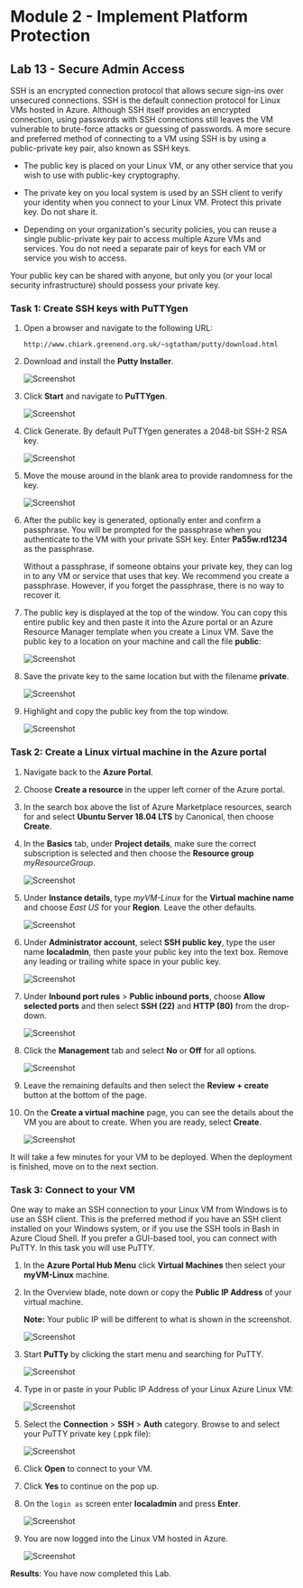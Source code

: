 # Module 2 - Implement Platform Protection 

## Lab 13 -  Secure Admin Access 


SSH is an encrypted connection protocol that allows secure sign-ins over unsecured connections. SSH is the default connection protocol for Linux VMs hosted in Azure. Although SSH itself provides an encrypted connection, using passwords with SSH connections still leaves the VM vulnerable to brute-force attacks or guessing of passwords. A more secure and preferred method of connecting to a VM using SSH is by using a public-private key pair, also known as SSH keys.

- The public key is placed on your Linux VM, or any other service that you wish to use with public-key cryptography.

- The private key on you local system is used by an SSH client to verify your identity when you connect to your Linux VM. Protect this private key. Do not share it.

- Depending on your organization's security policies, you can reuse a single public-private key pair to access multiple Azure VMs and services. You do not need a separate pair of keys for each VM or service you wish to access.

Your public key can be shared with anyone, but only you (or your local security infrastructure) should possess your private key.


### Task 1: Create SSH keys with PuTTYgen

1.  Open a browser and navigate to the following URL:

     ```cli
    http://www.chiark.greenend.org.uk/~sgtatham/putty/download.html 
     ```

1.  Download and install the **Putty Installer**.

     ![Screenshot](../media/Module-2/7ad32419-ea65-491b-a7ee-457bf8a378c9.png)

1.  Click **Start** and navigate to **PuTTYgen**.

     ![Screenshot](../media/Module-2/95f243e9-283c-4358-bce1-560298485904.png)

1.  Click Generate. By default PuTTYgen generates a 2048-bit SSH-2 RSA key.

     ![Screenshot](../media/Module-2/a6daeb94-87fe-4113-9520-494b24dc4a92.png)

1.  Move the mouse around in the blank area to provide randomness for the key.

     ![Screenshot](../media/Module-2/6c28f035-a5ba-4246-956a-7baab449d03e.png)

1.  After the public key is generated, optionally enter and confirm a passphrase. You will be prompted for the passphrase when you authenticate to the VM with your private SSH key. Enter **Pa55w.rd1234** as the passphrase.

    Without a passphrase, if someone obtains your private key, they can log in to any VM or service that uses that key. We recommend you create a passphrase. However, if you forget the passphrase, there is no way to recover it.


1.  The public key is displayed at the top of the window. You can copy this entire public key and then paste it into the Azure portal or an Azure Resource Manager template when you create a Linux VM. Save the public key to a location on your machine and call the file **public**:

     ![Screenshot](../media/Module-2/92e4953d-185b-44c0-942b-4d2eb8b63946.png)

2.  Save the private key to the same location but with the filename **private**.

     ![Screenshot](../media/Module-2/063a3222-b053-472b-b144-5a57060bb48c.png)
 
1.  Highlight and copy the public key from the top window.

     ![Screenshot](../media/Module-2/b9d641c5-b0da-412b-a9a2-e3ec98ea5624.png)

### Task 2: Create a Linux virtual machine in the Azure portal

1.  Navigate back to the **Azure Portal**.

1.  Choose **Create a resource** in the upper left corner of the Azure portal.

1.  In the search box above the list of Azure Marketplace resources, search for and select **Ubuntu Server 18.04 LTS** by Canonical, then choose **Create**.

1.  In the **Basics** tab, under **Project details**, make sure the correct subscription is selected and then choose the **Resource group** *myResourceGroup*. 

     ![Screenshot](../media/Module-2/ed6382e1-5410-4557-b57e-9a0c35816cbb.png)

1.  Under **Instance details**, type *myVM-Linux* for the **Virtual machine name** and choose *East US* for your **Region**. Leave the other defaults.
 
     ![Screenshot](../media/Module-2/0761733a-5161-437e-a565-6a1600f50c02.png)

1.  Under **Administrator account**, select **SSH public key**, type the user name **localadmin**, then paste your public key into the text box. Remove any leading or trailing white space in your public key.

       ![Screenshot](../media/Module-2/3ebdb60b-112b-4f03-81d3-6069eec7cdc2.png)

1.  Under **Inbound port rules** > **Public inbound ports**, choose **Allow selected ports** and then select **SSH (22)** and **HTTP (80)** from the drop-down. 

    ![Screenshot](../media/Module-2/8e7941c5-3e05-4027-accb-a955ff895eb0.png)

1.  Click the **Management** tab and select **No** or **Off** for all options.

     ![Screenshot](../media/Module-2/d1da9d2c-3fa3-488a-9f8a-034f33a93071.png)

1.  Leave the remaining defaults and then select the **Review + create** button at the bottom of the page.

1.  On the **Create a virtual machine** page, you can see the details about the VM you are about to create. When you are ready, select **Create**.

     ![Screenshot](../media/Module-2/3107832c-c18a-451a-bdae-01537c4f54c5.png)
 

It will take a few minutes for your VM to be deployed. When the deployment is finished, move on to the next section. 



### Task 3: Connect to your VM


One way to make an SSH connection to your Linux VM from Windows is to use an SSH client. This is the preferred method if you have an SSH client installed on your Windows system, or if you use the SSH tools in Bash in Azure Cloud Shell. If you prefer a GUI-based tool, you can connect with PuTTY.  In this task you will use PuTTY.


1.  In the **Azure Portal Hub Menu** click **Virtual Machines** then select your **myVM-Linux** machine.


1.  In the Overview blade, note down or copy the **Public IP Address** of your virtual machine.

    **Note:** Your public IP will be different to what is shown in the screenshot.


     ![Screenshot](../media/Module-2/e924600c-9a1a-4ba9-a74a-5ff7b4ac10cf.png)

1.  Start **PuTTy** by clicking the start menu and searching for PuTTY.

     ![Screenshot](../media/Module-2/be5cc422-5053-4df2-864a-bfe2078aa57c.png)

2.  Type in or paste in your Public IP Address of your Linux Azure Linux VM:

       ![Screenshot](../media/Module-2/d84a12b3-103a-4905-8989-532731fa89ff.png)

3.  Select the **Connection** > **SSH** > **Auth** category. Browse to and select your PuTTY private key (.ppk file):

     ![Screenshot](../media/Module-2/528ddd44-ddb7-4a34-8235-34fdc1f70410.png)

4.  Click **Open** to connect to your VM.

5.  Click **Yes** to continue on the pop up.

1.  On the `login as` screen enter **localadmin** and press **Enter**.

     ![Screenshot](../media/Module-2/57d91a3f-eee7-4acb-8c90-696c826102d5.png)
 
1.  You are now logged into the Linux VM hosted in Azure.

     ![Screenshot](../media/Module-2/d79b17ca-2036-4ef8-8063-15b442cabb9a.png)


**Results**: You have now completed this Lab.
